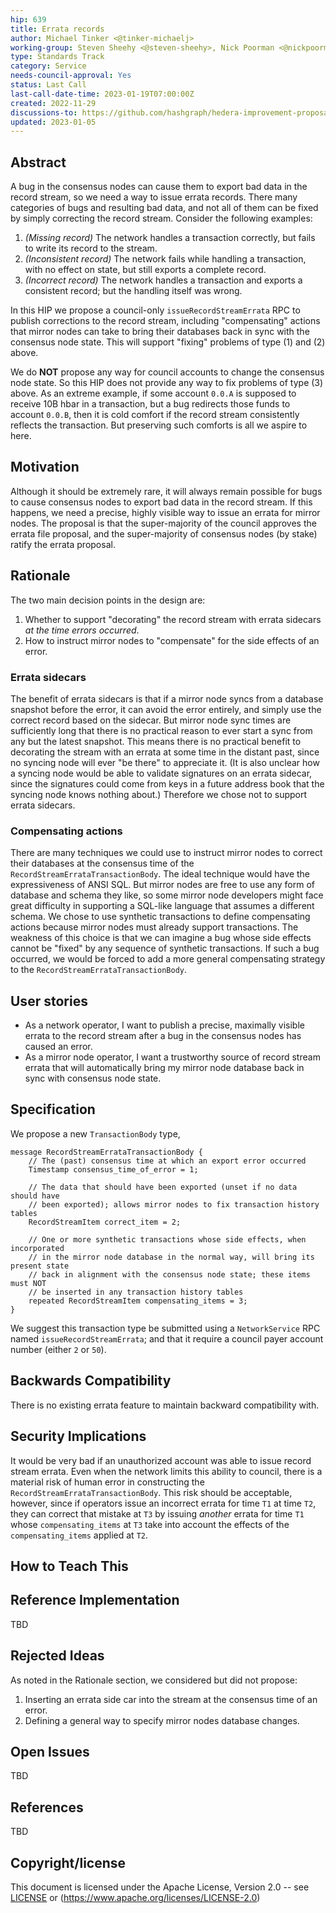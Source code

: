 ```yaml
---
hip: 639
title: Errata records
author: Michael Tinker <@tinker-michaelj>
working-group: Steven Sheehy <@steven-sheehy>, Nick Poorman <@nickpoorman>, Neeharika Sompalli <@Neeharika-Sompalli>, Xin Li <@xin-hedera>
type: Standards Track
category: Service
needs-council-approval: Yes
status: Last Call
last-call-date-time: 2023-01-19T07:00:00Z
created: 2022-11-29
discussions-to: https://github.com/hashgraph/hedera-improvement-proposal/discussions/634
updated: 2023-01-05
---
```


## Abstract

A bug in the consensus nodes can cause them to export bad data in the record stream, so we need a way 
to issue errata records. There many categories of bugs and resulting bad data, and not all of them can 
be fixed by simply correcting the record stream. Consider the following examples:
  1. _(Missing record)_ The network handles a transaction correctly, but fails to write its record to 
  the stream.
  2. _(Inconsistent record)_ The network fails while handling a transaction, with no effect on state, 
  but still exports a complete record.
  3. _(Incorrect record)_ The network handles a transaction and exports a consistent record; but the 
  handling itself was wrong.

In this HIP we propose a council-only `issueRecordStreamErrata` RPC to publish corrections to the record stream, 
including "compensating" actions that mirror nodes can take to bring their databases back in sync with the consensus 
node state. This will support "fixing" problems of type (1) and (2) above.

We do **NOT** propose any way for council accounts to change the consensus node state. So this HIP does
not provide any way to fix problems of type (3) above. As an extreme example, if some account `0.0.A` is
supposed to receive 10B hbar in a transaction, but a bug redirects those funds to account `0.0.B`, then it 
is cold comfort if the record stream consistently reflects the transaction. But preserving such comforts 
is all we aspire to here.

## Motivation

Although it should be extremely rare, it will always remain possible for bugs to cause consensus nodes to 
export bad data in the record stream. If this happens, we need a precise, highly visible way to issue an 
errata for mirror nodes. The proposal is that the super-majority of the council approves the errata file 
proposal, and the super-majority of consensus nodes (by stake) ratify the errata proposal.

## Rationale

The two main decision points in the design are:
  1. Whether to support "decorating" the record stream with errata sidecars _at the time errors occurred_.
  2. How to instruct mirror nodes to "compensate" for the side effects of an error.

### Errata sidecars

The benefit of errata sidecars is that if a mirror node syncs from a database snapshot before the error, 
it can avoid the error entirely, and simply use the correct record based on the sidecar. But mirror node 
sync times are sufficiently long that there is no practical reason to ever start a sync from any but the 
latest snapshot.  This means there is no practical benefit to decorating the stream with an errata at some 
time in the distant past, since no syncing node will ever "be there" to appreciate it. (It is also unclear 
how a syncing node would be able to validate signatures on an errata sidecar, since the signatures could 
come from keys in a future address book that the syncing node knows nothing about.) Therefore we chose not 
to support errata sidecars.

### Compensating actions

There are many techniques we could use to instruct mirror nodes to correct their databases at the consensus 
time of the `RecordStreamErrataTransactionBody`. The ideal technique would have the expressiveness of 
ANSI SQL. But mirror nodes are free to use any form of database and schema they like, so some mirror node 
developers might face great difficulty in supporting a SQL-like language that assumes a different schema.
We chose to use synthetic transactions to define compensating actions because mirror nodes must already
support transactions. The weakness of this choice is that we can imagine a bug whose side effects cannot
be "fixed" by any sequence of synthetic transactions. If such a bug occurred, we would be forced to add
a more general compensating strategy to the `RecordStreamErrataTransactionBody`.

## User stories

- As a network operator, I want to publish a precise, maximally visible errata to the record stream after 
a bug in the consensus nodes has caused an error.
- As a mirror node operator, I want a trustworthy source of record stream errata that will automatically
bring my mirror node database back in sync with consensus node state.
  
## Specification

We propose a new `TransactionBody` type,
```
message RecordStreamErrataTransactionBody {
    // The (past) consensus time at which an export error occurred
    Timestamp consensus_time_of_error = 1;

    // The data that should have been exported (unset if no data should have 
    // been exported); allows mirror nodes to fix transaction history tables
    RecordStreamItem correct_item = 2;

    // One or more synthetic transactions whose side effects, when incorporated
    // in the mirror node database in the normal way, will bring its present state
    // back in alignment with the consensus node state; these items must NOT
    // be inserted in any transaction history tables
    repeated RecordStreamItem compensating_items = 3;
}
```

We suggest this transaction type be submitted using a `NetworkService` RPC  named 
`issueRecordStreamErrata`; and that it require a council payer account number (either 
`2` or `50`). 


## Backwards Compatibility

There is no existing errata feature to maintain backward compatibility with.

## Security Implications

It would be very bad  if an unauthorized account was able to issue record stream errata. 
Even when the network limits this ability to council, there is a material risk 
of human error in constructing the `RecordStreamErrataTransactionBody`. This risk should 
be acceptable, however, since if operators issue an incorrect errata for time `T1` at 
time `T2`, they can correct that mistake at `T3` by issuing _another_ errata for time 
`T1` whose `compensating_items` at `T3` take into account the effects of the 
`compensating_items` applied at `T2`.

## How to Teach This


## Reference Implementation

TBD

## Rejected Ideas

As noted in the Rationale section, we considered but did not propose:
  1. Inserting an errata side car into the stream at the consensus time of an error.
  2. Defining a general way to specify mirror nodes database changes.

## Open Issues

TBD

## References

TBD

## Copyright/license

This document is licensed under the Apache License, Version 2.0 -- see [LICENSE](../LICENSE) or (https://www.apache.org/licenses/LICENSE-2.0)
